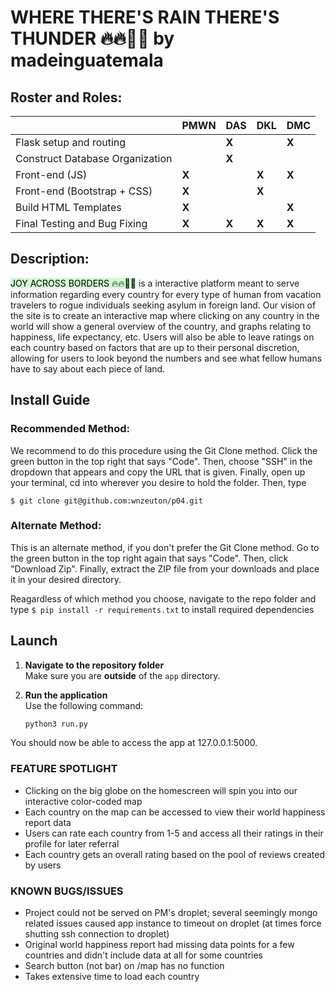 # WHERE THERE'S RAIN THERE'S THUNDER 🔥🔥😵‍💫 by madeinguatemala


## Roster and Roles:  
|                                        | PMWN       | DAS        |  DKL       | DMC      |
| -------------------------------------- | ---------- | ---------- | ---------- | -------- |
| Flask setup and routing                |            |    **X**   |            |   **X**  |
| Construct Database Organization        |            |    **X**   |            |          |
| Front-end (JS)                         |    **X**   |            |   **X**    |   **X**  |
| Front-end (Bootstrap + CSS)            |   **X**    |            |   **X**    |          |
| Build HTML Templates                   |    **X**   |            |            |   **X**  |
| Final Testing and Bug Fixing           |    **X**   |    **X**   |   **X**    |   **X**  |

## Description:
<mark style="background: #BBFABBA6;">JOY ACROSS BORDERS 🔥🔥😵‍💫</mark> is a interactive platform meant to serve information regarding every country for every type of human from vacation travelers to rogue individuals seeking asylum in foreign land. Our vision of the site is to create an interactive map where clicking on any country in the world will show a general overview of the country, and graphs relating to happiness, life expectancy, etc. Users will also be able to leave ratings on each country based on factors that are up to their personal discretion, allowing for users to look beyond the numbers and see what fellow humans have to say about each piece of land.

## Install Guide
### Recommended Method: 
We recommend to do this procedure using the Git Clone method. Click the green button in the top right that says "Code". Then, choose "SSH" in the dropdown that appears and copy the URL that is given. Finally, open up your terminal, cd into wherever you desire to hold the folder. Then, type 
```
$ git clone git@github.com:wnzeuton/p04.git
```

### Alternate Method: 
This is an alternate method, if you don't prefer the Git Clone method. Go to the green button in the top right again that says "Code". Then, click "Download Zip". Finally, extract the ZIP file from your downloads and place it in your desired directory. 

Reagardless of which method you choose, navigate to the repo folder and type ```$ pip install -r requirements.txt``` to install required dependencies

## Launch

1. **Navigate to the repository folder**  
   Make sure you are **outside** of the `app` directory.

2. **Run the application**  
   Use the following command:
   ```bash
   python3 run.py

You should now be able to access the app at 127.0.0.1:5000.
   
### FEATURE SPOTLIGHT
* Clicking on the big globe on the homescreen will spin you into our interactive color-coded map
* Each country on the map can be accessed to view their world happiness report data
* Users can rate each country from 1-5 and access all their ratings in their profile for later referral
* Each country gets an overall rating based on the pool of reviews created by users

### KNOWN BUGS/ISSUES
* Project could not be served on PM's droplet; several seemingly mongo related issues caused app instance to timeout on droplet (at times force shutting ssh connection to droplet)
* Original world happiness report had missing data points for a few countries and didn't include data at all for some countries
* Search button (not bar) on /map has no function
* Takes extensive time to load each country
